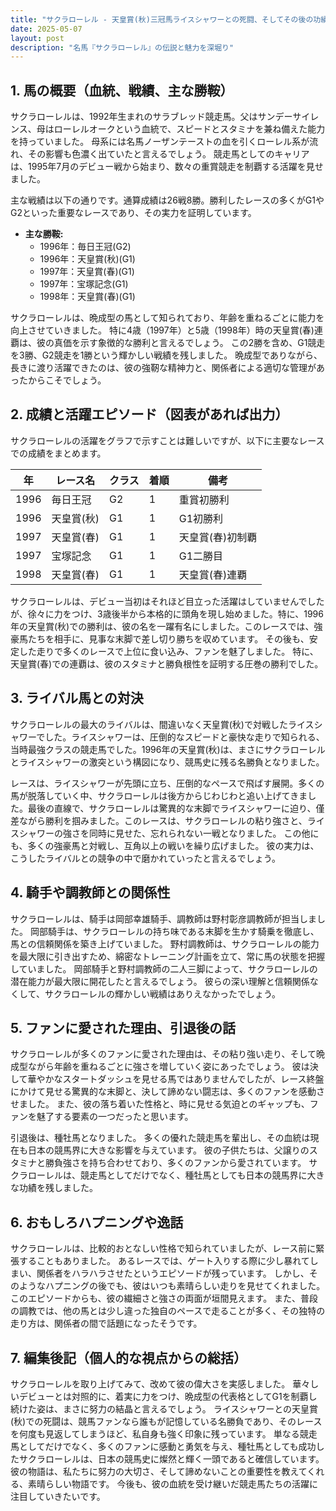 ```yaml
---
title: "サクラローレル - 天皇賞(秋)三冠馬ライスシャワーとの死闘、そしてその後の功績"
date: 2025-05-07
layout: post
description: "名馬『サクラローレル』の伝説と魅力を深堀り"
---
```


## 1. 馬の概要（血統、戦績、主な勝鞍）

サクラローレルは、1992年生まれのサラブレッド競走馬。父はサンデーサイレンス、母はローレルオークという血統で、スピードとスタミナを兼ね備えた能力を持っていました。  母系には名馬ノーザンテーストの血を引くローレル系が流れ、その影響も色濃く出ていたと言えるでしょう。  競走馬としてのキャリアは、1995年7月のデビュー戦から始まり、数々の重賞競走を制覇する活躍を見せました。

主な戦績は以下の通りです。通算成績は26戦8勝。勝利したレースの多くがG1やG2といった重要なレースであり、その実力を証明しています。

* **主な勝鞍:**
    * 1996年：毎日王冠(G2)
    * 1996年：天皇賞(秋)(G1)
    * 1997年：天皇賞(春)(G1)
    * 1997年：宝塚記念(G1)
    * 1998年：天皇賞(春)(G1)


サクラローレルは、晩成型の馬として知られており、年齢を重ねるごとに能力を向上させていきました。  特に4歳（1997年）と5歳（1998年）時の天皇賞(春)連覇は、彼の真価を示す象徴的な勝利と言えるでしょう。  この2勝を含め、G1競走を3勝、G2競走を1勝という輝かしい戦績を残しました。 晩成型でありながら、長きに渡り活躍できたのは、彼の強靭な精神力と、関係者による適切な管理があったからこそでしょう。


## 2. 成績と活躍エピソード（図表があれば出力）

サクラローレルの活躍をグラフで示すことは難しいですが、以下に主要なレースでの成績をまとめます。

| 年 | レース名          | クラス | 着順 | 備考                               |
|---|-----------------|-------|------|------------------------------------|
| 1996 | 毎日王冠          | G2    | 1    | 重賞初勝利                         |
| 1996 | 天皇賞(秋)        | G1    | 1    | G1初勝利                         |
| 1997 | 天皇賞(春)        | G1    | 1    | 天皇賞(春)初制覇                   |
| 1997 | 宝塚記念          | G1    | 1    | G1二勝目                         |
| 1998 | 天皇賞(春)        | G1    | 1    | 天皇賞(春)連覇                   |


サクラローレルは、デビュー当初はそれほど目立った活躍はしていませんでしたが、徐々に力をつけ、3歳後半から本格的に頭角を現し始めました。特に、1996年の天皇賞(秋)での勝利は、彼の名を一躍有名にしました。このレースでは、強豪馬たちを相手に、見事な末脚で差し切り勝ちを収めています。  その後も、安定した走りで多くのレースで上位に食い込み、ファンを魅了しました。  特に、天皇賞(春)での連覇は、彼のスタミナと勝負根性を証明する圧巻の勝利でした。


## 3. ライバル馬との対決

サクラローレルの最大のライバルは、間違いなく天皇賞(秋)で対戦したライスシャワーでした。ライスシャワーは、圧倒的なスピードと豪快な走りで知られる、当時最強クラスの競走馬でした。1996年の天皇賞(秋)は、まさにサクラローレルとライスシャワーの激突という構図になり、競馬史に残る名勝負となりました。

レースは、ライスシャワーが先頭に立ち、圧倒的なペースで飛ばす展開。多くの馬が脱落していく中、サクラローレルは後方からじわじわと追い上げてきました。最後の直線で、サクラローレルは驚異的な末脚でライスシャワーに迫り、僅差ながら勝利を掴みました。このレースは、サクラローレルの粘り強さと、ライスシャワーの強さを同時に見せた、忘れられない一戦となりました。  この他にも、多くの強豪馬と対戦し、互角以上の戦いを繰り広げました。  彼の実力は、こうしたライバルとの競争の中で磨かれていったと言えるでしょう。


## 4. 騎手や調教師との関係性

サクラローレルは、騎手は岡部幸雄騎手、調教師は野村彰彦調教師が担当しました。 岡部騎手は、サクラローレルの持ち味である末脚を生かす騎乗を徹底し、馬との信頼関係を築き上げていました。  野村調教師は、サクラローレルの能力を最大限に引き出すため、綿密なトレーニング計画を立て、常に馬の状態を把握していました。  岡部騎手と野村調教師の二人三脚によって、サクラローレルの潜在能力が最大限に開花したと言えるでしょう。  彼らの深い理解と信頼関係なくして、サクラローレルの輝かしい戦績はありえなかったでしょう。


## 5. ファンに愛された理由、引退後の話

サクラローレルが多くのファンに愛された理由は、その粘り強い走り、そして晩成型ながら年齢を重ねるごとに強さを増していく姿にあったでしょう。  彼は決して華やかなスタートダッシュを見せる馬ではありませんでしたが、レース終盤にかけて見せる驚異的な末脚と、決して諦めない闘志は、多くのファンを感動させました。  また、彼の落ち着いた性格と、時に見せる気迫とのギャップも、ファンを魅了する要素の一つだったと思います。

引退後は、種牡馬となりました。  多くの優れた競走馬を輩出し、その血統は現在も日本の競馬界に大きな影響を与えています。  彼の子供たちは、父譲りのスタミナと勝負強さを持ち合わせており、多くのファンから愛されています。  サクラローレルは、競走馬としてだけでなく、種牡馬としても日本の競馬界に大きな功績を残しました。


## 6. おもしろハプニングや逸話

サクラローレルは、比較的おとなしい性格で知られていましたが、レース前に緊張することもありました。  あるレースでは、ゲート入りする際に少し暴れてしまい、関係者をハラハラさせたというエピソードが残っています。  しかし、そのようなハプニングの後でも、彼はいつも素晴らしい走りを見せてくれました。  このエピソードからも、彼の繊細さと強さの両面が垣間見えます。  また、普段の調教では、他の馬とは少し違った独自のペースで走ることが多く、その独特の走り方は、関係者の間で話題になったそうです。


## 7. 編集後記（個人的な視点からの総括）

サクラローレルを取り上げてみて、改めて彼の偉大さを実感しました。  華々しいデビューとは対照的に、着実に力をつけ、晩成型の代表格としてG1を制覇し続けた姿は、まさに努力の結晶と言えるでしょう。 ライスシャワーとの天皇賞(秋)での死闘は、競馬ファンなら誰もが記憶している名勝負であり、そのレースを何度も見返してしまうほど、私自身も強く印象に残っています。  単なる競走馬としてだけでなく、多くのファンに感動と勇気を与え、種牡馬としても成功したサクラローレルは、日本の競馬史に燦然と輝く一頭であると確信しています。  彼の物語は、私たちに努力の大切さ、そして諦めないことの重要性を教えてくれる、素晴らしい物語です。  今後も、彼の血統を受け継いだ競走馬たちの活躍に注目していきたいです。
